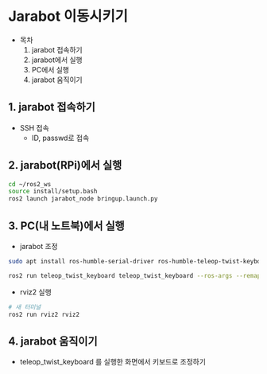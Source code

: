 # Jarabot 이동시키기
* 목차
  1. jarabot 접속하기
  2. jarabot에서 실행
  3. PC에서 실행
  4. jarabot 움직이기

##  1. jarabot 접속하기
* SSH 접속
  * ID, passwd로 접속

##  2. jarabot(RPi)에서 실행
```bash
cd ~/ros2_ws
source install/setup.bash
ros2 launch jarabot_node bringup.launch.py
```

##  3. PC(내 노트북)에서 실행
* jarabot 조정
```bash
sudo apt install ros-humble-serial-driver ros-humble-teleop-twist-keyboard

ros2 run teleop_twist_keyboard teleop_twist_keyboard --ros-args --remap /cmd_vel:=/keyboard/cmd_vel
```

* rviz2 실행
```bash
# 새 터미널
ros2 run rviz2 rviz2 
```

##  4. jarabot 움직이기
* teleop_twist_keyboard 를 실행한 화면에서 키보드로 조정하기
